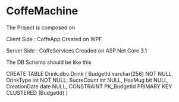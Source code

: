 # CoffeMachine
The Project is composed on

Client Side : CoffeApp Created on WPF

Server Side : CoffeServices Creaded on ASP.Net Core 3.1

The DB Schema should be like this

CREATE TABLE Drink.dbo.Drink (
  BudgetId varchar(256) NOT NULL,
  DrinkType int NOT NULL,
  SucreCount int NULL,
  HasMug bit NULL,
  CreationDate date NULL,
  CONSTRAINT PK_BudgetId PRIMARY KEY CLUSTERED (BudgetId)
)

